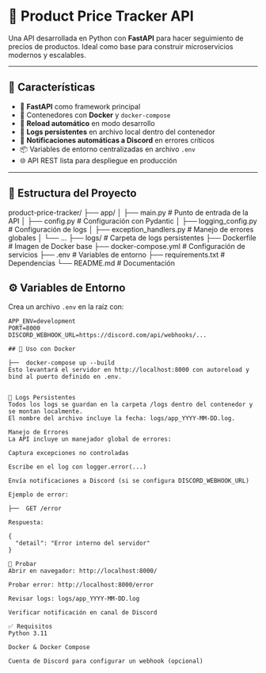 # 🛒 Product Price Tracker API

Una API desarrollada en Python con **FastAPI** para hacer seguimiento de precios de productos. Ideal como base para construir microservicios modernos y escalables.

---

## 🚀 Características

- 🔧 **FastAPI** como framework principal
- 🐳 Contenedores con **Docker** y `docker-compose`
- 🔁 **Reload automático** en modo desarrollo
- 📄 **Logs persistentes** en archivo local dentro del contenedor
- 📣 **Notificaciones automáticas a Discord** en errores críticos
- 📦 Variables de entorno centralizadas en archivo `.env`
- 🌐 API REST lista para despliegue en producción

---

## 🧱 Estructura del Proyecto
product-price-tracker/
├── app/
│ ├── main.py # Punto de entrada de la API
│ ├── config.py # Configuración con Pydantic
│ ├── logging_config.py # Configuración de logs
│ ├── exception_handlers.py # Manejo de errores globales
│ └── ...
├── logs/ # Carpeta de logs persistentes
├── Dockerfile # Imagen de Docker base
├── docker-compose.yml # Configuración de servicios
├── .env # Variables de entorno
├── requirements.txt # Dependencias
└── README.md # Documentación

## ⚙️ Variables de Entorno

Crea un archivo `.env` en la raíz con:

```env
APP_ENV=development
PORT=8000
DISCORD_WEBHOOK_URL=https://discord.com/api/webhooks/...

## 🐳 Uso con Docker

├──  docker-compose up --build
Esto levantará el servidor en http://localhost:8000 con autoreload y bind al puerto definido en .env.


📄 Logs Persistentes
Todos los logs se guardan en la carpeta /logs dentro del contenedor y se montan localmente.
El nombre del archivo incluye la fecha: logs/app_YYYY-MM-DD.log.

Manejo de Errores
La API incluye un manejador global de errores:

Captura excepciones no controladas

Escribe en el log con logger.error(...)

Envía notificaciones a Discord (si se configura DISCORD_WEBHOOK_URL)

Ejemplo de error:

├──  GET /error

Respuesta:

{
  "detail": "Error interno del servidor"
}

🧪 Probar
Abrir en navegador: http://localhost:8000/

Probar error: http://localhost:8000/error

Revisar logs: logs/app_YYYY-MM-DD.log

Verificar notificación en canal de Discord

✅ Requisitos
Python 3.11

Docker & Docker Compose

Cuenta de Discord para configurar un webhook (opcional)